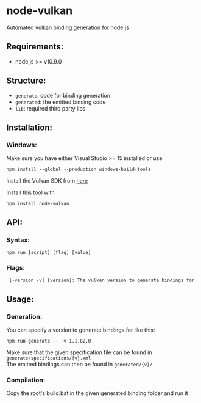 # node-vulkan
Automated vulkan binding generation for node.js

## Requirements:
 - node.js >= v10.9.0

## Structure:
 - `generate`: code for binding generation
 - `generated`: the emitted binding code
 - `lib`: required third party libs

## Installation:
 
### Windows:
Make sure you have either Visual Studio >= 15 installed or use
````
npm install --global --production windows-build-tools
````

Install the Vulkan SDK from [here](https://vulkan.lunarg.com/sdk/home#windows)

Install this tool with
````
npm install node-vulkan
````

## API:

### Syntax:
````
npm run [script] [flag] [value]
````

### Flags:
````
 [-version -v] [version]: The vulkan version to generate bindings for
````

## Usage:

### Generation:
You can specify a version to generate bindings for like this:
````
npm run generate -- -v 1.1.82.0
````
Make sure that the given specification file can be found in `generate/specifications/{v}.xml`<br/>
The emitted bindings can then be found in `generated/{v}/`

### Compilation:
Copy the root's build.bat in the given generated binding folder and run it
